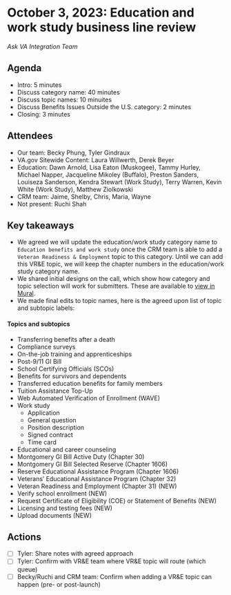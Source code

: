 # October 3, 2023: Education and work study business line review

*Ask VA Integration Team*

## Agenda

- Intro: 5 minutes
- Discuss category name: 40 minutes
- Discuss topic names: 10 minuites
- Discuss Benefits Issues Outside the U.S. category: 2 minutes
- Closing: 3 minutes

## Attendees

- Our team: Becky Phung, Tyler Gindraux
- VA.gov Sitewide Content: Laura Willwerth, Derek Beyer
- Education: Dawn Arnold, Lisa Eaton (Muskogee), Tammy Hurley, Michael Napper, Jacqueline Mikoley (Buffalo), Preston Sanders, Louiseza Sanderson, Kendra Stewart (Work Study), Terry Warren, Kevin White (Work Study), Matthew Ziolkowski
- CRM team: Jaime, Shelby, Chris, Maria, Wayne
- Not present: Ruchi Shah

## Key takeaways

- We agreed we will update the education/work study category name to `Education benefits and work study` once the CRM team is able to add a `Veteran Readiness & Employment` topic to this category. Until we can add this VR&E topic, we will keep the chapter numbers in the education/work study category name.
- We shared initial designs on the call, which show how category and topic selection will work for submitters. These are available to [view in Mural](https://app.mural.co/t/departmentofveteransaffairs9999/m/departmentofveteransaffairs9999/1696283344891/247fee28f23a57d499875d68e21598f8b422590d?sender=u65f0a75fc7c68f2a5a2a9545). 
- We made final edits to topic names, here is the agreed upon list of topic and subtopic labels:

#### Topics and subtopics

- Transferring benefits after a death
- Compliance surveys
- On-the-job training and apprenticeships
- Post-9/11 GI Bill
- School Certifying Officials (SCOs)
- Benefits for survivors and dependents
- Transferred education benefits for family members
- Tuition Assistance Top-Up
- Web Automated Verification of Enrollment (WAVE)
- Work study
  - Application
  - General question
  - Position description
  - Signed contract
  - Time card 
- Educational and career counseling
- Montgomery GI Bill Active Duty (Chapter 30)
- Montgomery GI Bill Selected Reserve (Chapter 1606)
- Reserve Educational Assistance Program (Chapter 1606)
- Veterans’ Educational Assistance Program (Chapter 32)
- Veteran Readiness and Employment (Chapter 31) (NEW)
- Verify school enrollment (NEW)
- Request Certificate of Eligibility (COE) or Statement of Benefits (NEW)
- Licensing and testing fees (NEW)
- Upload documents (NEW)

## Actions

- [ ] Tyler: Share notes with agreed approach
- [ ] Tyler: Confirm with VR&E team where VR&E topic will route (which queue)
- [ ] Becky/Ruchi and CRM team: Confirm when adding a VR&E topic can happen (pre- or post-launch)
